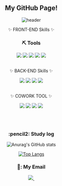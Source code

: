 <div align="center">

## My GitHub Page!

![header](https://capsule-render.vercel.app/api?type=cylinder&color=000000&height=150&section=header&text=YeoungJunYoon&fontColor=ffffff&fontSize=60&animation=fadeIn&fontAlignY=50)

<!--
**yeoungjunyoon/yeoungjunyoon** is a ✨ _special_ ✨ repository because its `README.md` (this file) appears on your GitHub profile.

Here are some ideas to get you started:

- 🔭 I’m currently working on ...
- 🌱 I’m currently learning ...
- 👯 I’m looking to collaborate on ...
- 🤔 I’m looking for help with ...
- 💬 Ask me about ...
- 📫 How to reach me: ...
- 😄 Pronouns: ...
- ⚡ Fun fact: ...
-->


✨ FRONT-END Skills ✨  
<h3 align="center"> ⛏ Tools </h3>

<img src="https://img.shields.io/badge/javascript-F7DF1E?style=for-the-badge&logo=javascript&logoColor=black"> 
<img src="https://img.shields.io/badge/css-1572B6?style=for-the-badge&logo=css3&logoColor=white"> 
<img src="https://img.shields.io/badge/html5-E34F26?style=for-the-badge&logo=html5&logoColor=white"> 
<img src="https://img.shields.io/badge/jquery-0769AD?style=for-the-badge&logo=jquery&logoColor=white">
<img src="https://img.shields.io/badge/React-61DAFB?style=for-the-badge&logo=react&logoColor=white">
<br><br>



✨ BACK-END Skills ✨ 

<img src="https://img.shields.io/badge/java-007396?style=for-the-badge&logo=java&logoColor=white">
<img src="https://img.shields.io/badge/springboot-6DB33F?style=for-the-badge&logo=springboot&logoColor=white">
<img src="https://img.shields.io/badge/MySQL-4479A1?style=for-the-badge&logo=MySQL&logoColor=white">
<img src="https://img.shields.io/badge/spring-6DB33F?style=for-the-badge&logo=spring&logoColor=white"> 
<br><br>



✨  COWORK TOOL  ✨ 

<img src="https://img.shields.io/badge/Visual Studio Code-007ACC?style=for-the-badge&logo=Visual Studio Code&logoColor=white"/>
<img src="https://img.shields.io/badge/Eclipse IDE-2C2255?style=for-the-badge&logo=Eclipse IDE&logoColor=white"/>
<img src="https://img.shields.io/badge/github-181717?style=for-the-badge&logo=github&logoColor=white">
<img src="https://img.shields.io/badge/Notion-000000?style=for-the-badge&logo=Notion&logoColor=white">
</div>

<br><br>



<div align=center>

<h3 align="center">  :pencil2: Study log </h3>
   
![Anurag's GitHub stats](https://github-readme-stats.vercel.app/api?username=yeoungjunyoon&show_icons=true&theme=radical)


[![Top Langs](https://github-readme-stats.vercel.app/api/top-langs/?username=yeoungjunyoon&layout=compact)](https://github.com/anuraghazra/github-readme-stats)

</div>

<div> 
 <h3 align="center">   📧: My Email </h3>
 <div align="center">
 <a href="mailto:cmg981548@gmail.com">
    <img
      src="https://img.shields.io/badge/cmg981548@gmail.com-D14836?style=for-the-badge&logo=gmail&logoColor=white"/>&nbsp
  </a>
</div>

</div>



